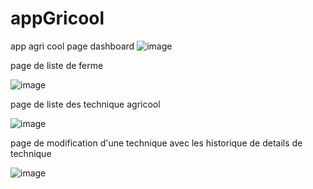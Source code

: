 # appGricool
app agri cool
page dashboard 
![image](https://github.com/Abdelfatah-errazy1/appGricool/assets/110500328/e44b151b-fb46-4d5b-aca3-6720ac7e3679)

page de liste de ferme

![image](https://github.com/Abdelfatah-errazy1/appGricool/assets/110500328/49968832-3de1-4a60-8d30-3fb423b42025)

page de liste des technique agricool

![image](https://github.com/Abdelfatah-errazy1/appGricool/assets/110500328/379a8731-356b-4c60-b2ec-7f1c714119c8)

page de modification d'une technique avec les historique de details de technique

![image](https://github.com/Abdelfatah-errazy1/appGricool/assets/110500328/aeca4cc8-d9cf-4534-a58c-e1a25d15d6b3)
